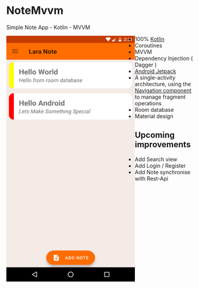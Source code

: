 # NoteMvvm
Simple Note App - Kotlin - MVVM

<img src="https://github.com/YasserElgammal/NoteMvvm/blob/master/screenshot-2020-03-29_20.31.40.996.png" align="left" height="650" width="340" >

* 100% [Kotlin](https://kotlinlang.org/)
* Coroutines
* MVVM
* Dependency Injection ( Dagger )
* [Android Jetpack](https://developer.android.com/jetpack)
* A single-activity architecture, using the [Navigation component](https://developer.android.com/guide/navigation/navigation-getting-started) to manage fragment operations
* Room database
* Material design

## Upcoming improvements

* Add Search view
* Add Login / Register
* Add Note synchronise with Rest-Api
